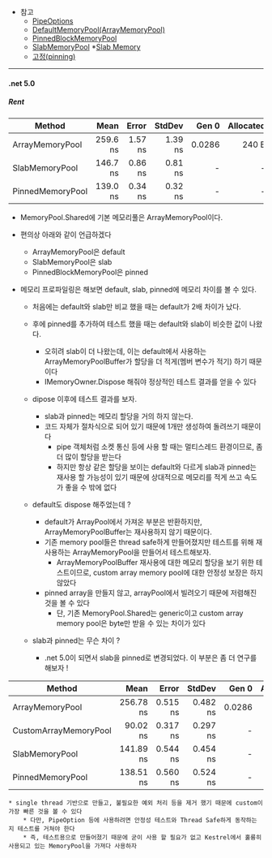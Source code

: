 
* 참고 
	* [PipeOptions](https://source.dot.net/#System.IO.Pipelines/System/IO/Pipelines/PipeOptions.cs,92bd1c42d1d37e7a)
	* [DefaultMemoryPool(ArrayMemoryPool)](https://source.dot.net/#System.Memory/System/Buffers/ArrayMemoryPool.cs,3fa031cb76db3922)
	* [PinnedBlockMemoryPool](https://github.com/dotnet/aspnetcore/blob/main/src/Shared/Buffers.MemoryPool/PinnedBlockMemoryPool.cs)
	* [SlabMemoryPool](https://github.com/dotnet/aspnetcore/blob/2e1063ea5b7270a7cc5fade9980e868abd5f8cfe/src/Shared/Buffers.MemoryPool/SlabMemoryPool.cs)
		*[Slab Memory](https://en.wikipedia.org/wiki/Slab_allocation)
	* [고정(pinning)](https://docs.microsoft.com/ko-kr/dotnet/framework/interop/copying-and-pinning)
---

#### .net 5.0

##### Rent

|           Method |     Mean |   Error |  StdDev |  Gen 0 | Allocated |
|----------------- |---------:|--------:|--------:|-------:|----------:|
|  ArrayMemoryPool | 259.6 ns | 1.57 ns | 1.39 ns | 0.0286 |     240 B |
|   SlabMemoryPool | 146.7 ns | 0.86 ns | 0.81 ns |      - |         - |
| PinnedMemoryPool | 139.0 ns | 0.34 ns | 0.32 ns |      - |         - |

* MemoryPool.Shared에 기본 메모리풀은 ArrayMemoryPool이다.
* 편의상 아래와 같이 언급하겠다
	* ArrayMemoryPool은 default
	* SlabMemoryPool은 slab
	* PinnedBlockMemoryPool은 pinned

* 메모리 프로파일링은 해보면 default, slab, pinned에 메모리 차이를 볼 수 있다.
	* 처음에는 default와 slab만 비교 했을 때는 default가 2배 차이가 났다.
	* 후에 pinned를 추가하여 테스트 했을 때는 default와 slab이 비슷한 값이 나왔다.
		* 오히려 slab이 더 나왔는데, 이는 default에서 사용하는 ArrayMemoryPoolBuffer가 할당을 더 적게(멤버 변수가 적기) 하기 때문이다
		* IMemoryOwner.Dispose 해줘야 정상적인 테스트 결과를 얻을 수 있다
		
	* dipose 이후에 테스트 결과를 보자.
		* slab과 pinned는 메모리 할당을 거의 하지 않는다.
		* 코드 자체가 절차식으로 되어 있기 때문에 1개만 생성하여 돌려쓰기 때문이다
			* pipe 객체처럼 소켓 통신 등에 사용 할 때는 멀티스레드 환경이므로, 좀 더 많이 할당을 받는다
			* 하지만 항상 같은 할당을 보이는 default와 다르게 slab과 pinned는 재사용 할 가능성이 있기 때문에 상대적으로 메모리를 적게 쓰고 속도가 좋을 수 밖에 없다
			
	* default도 dispose 해주었는데 ?
		* default가 ArrayPool에서 가져온 부분은 반환하지만, ArrayMemoryPoolBuffer는 재사용하지 않기 때문이다.
		* 기존 memory pool들은 thread safe하게 만들어졌지만 테스트를 위해 재사용하는 ArrayMemoryPool을 만들어서 테스트해보자.
			* ArrayMemoryPoolBuffer 재사용에 대한 메모리 할당을 보기 위한 테스트이므로, custom array memory pool에 대한 안정성 보장은 하지 않았다
		* pinned array을 만들지 않고, arrayPool에서 빌려오기 때문에 저렴해진 것을 볼 수 있다
			* 단, 기존 MemoryPool.Shared는 generic이고 custom array memory pool은 byte만 받을 수 있는 차이가 있다

	* slab과 pinned는 무슨 차이 ?
		* .net 5.0이 되면서 slab을 pinned로 변경되었다. 이 부분은 좀 더 연구를 해보자 !
			
|                Method |      Mean |    Error |   StdDev |  Gen 0 | Allocated |
|---------------------- |----------:|---------:|---------:|-------:|----------:|
|       ArrayMemoryPool | 256.78 ns | 0.515 ns | 0.482 ns | 0.0286 |     240 B |
| CustomArrayMemoryPool |  90.02 ns | 0.317 ns | 0.297 ns |      - |         - |
|        SlabMemoryPool | 141.89 ns | 0.544 ns | 0.454 ns |      - |         - |
|      PinnedMemoryPool | 138.51 ns | 0.560 ns | 0.524 ns |      - |         - |

	* single thread 기반으로 만들고, 불필요한 예외 처리 등을 제거 했기 때문에 custom이 가장 빠른 것을 볼 수 있다
		* 다만, PipeOption 등에 사용하려면 안정성 테스트와 Thread Safe하게 동작하는 지 테스트를 거쳐야 한다
		* 즉, 테스트용으로 만들어졌기 때문에 굳이 사용 할 필요가 없고 Kestrel에서 훌륭히 사용되고 있는 MemoryPool을 가져다 사용하자			